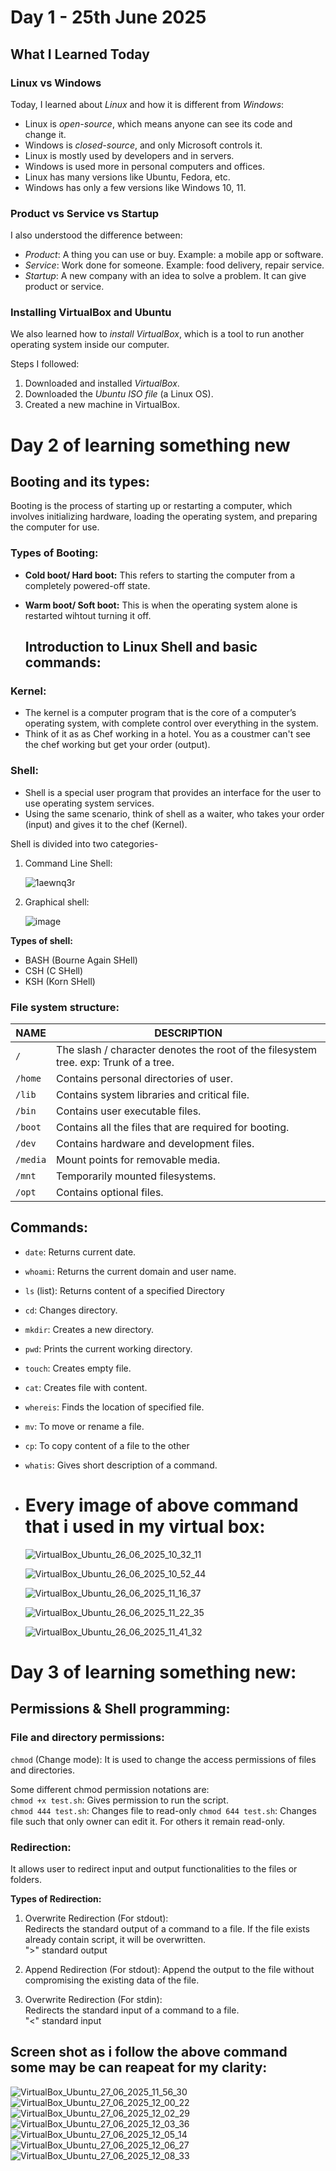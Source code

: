 
# Day 1 - 25th June 2025

##  What I Learned Today

###  Linux vs Windows

Today, I learned about *Linux* and how it is different from *Windows*:

- Linux is *open-source*, which means anyone can see its code and change it.
- Windows is *closed-source*, and only Microsoft controls it.
- Linux is mostly used by developers and in servers.
- Windows is used more in personal computers and offices.
- Linux has many versions like Ubuntu, Fedora, etc.
- Windows has only a few versions like Windows 10, 11.

###  Product vs Service vs Startup

I also understood the difference between:

- *Product*: A thing you can use or buy. Example: a mobile app or software.
- *Service*: Work done for someone. Example: food delivery, repair service.
- *Startup*: A new company with an idea to solve a problem. It can give product or service.

###  Installing VirtualBox and Ubuntu

We also learned how to *install VirtualBox*, which is a tool to run another operating system inside our computer.

Steps I followed:

1. Downloaded and installed *VirtualBox*.
2. Downloaded the *Ubuntu ISO file* (a Linux OS).
3. Created a new machine in VirtualBox.

# Day 2 of learning something new

## Booting and its types:
Booting is the process of starting up or restarting a computer, which involves initializing hardware, loading the operating system, and preparing the computer for use.
### Types of Booting:
- **Cold boot/ Hard boot:**
  This refers to starting the computer from a completely powered-off state.
- **Warm boot/ Soft boot:**
  This is when the operating system alone is restarted wihtout turning it off.

  ## Introduction to Linux Shell and basic commands:
### Kernel:
- The kernel is a computer program that is the core of a computer’s operating system, with complete control over everything in the system.
- Think of it as as Chef working in a hotel. You as a coustmer can't see the chef working but get your order (output).

### Shell:
- Shell is a special user program that provides an interface for the user to use operating system services.
- Using the same scenario, think of shell as a waiter, who takes your order (input) and gives it to the chef (Kernel).

Shell is divided into two categories-
1. Command Line Shell:
   
   ![1aewnq3r](https://github.com/user-attachments/assets/305cc43b-7804-47e1-ac08-7d82b372af07)


2. Graphical shell:

   ![image](https://github.com/user-attachments/assets/062b091d-d61d-466b-b6be-37b9057685d0)


   

**Types of shell:**
- BASH (Bourne Again SHell)
- CSH (C SHell)
- KSH (Korn SHell)

 ### File system structure:
| NAME | DESCRIPTION                                                                   |
| --------- | ----------------------------------------------------------------------------- |
| `/`       | The slash / character denotes the root of the filesystem tree. exp: Trunk of a tree.|
| `/home`   | Contains personal directories of user. |
| `/lib`    | Contains system libraries and critical file.|
| `/bin`    | Contains user executable files.|
| `/boot`   | Contains all the files that are required for booting.|
| `/dev`    | Contains hardware and development files.|
| `/media`  | Mount points for removable media.|
| `/mnt`    | Temporarily mounted filesystems.|
| `/opt`    | Contains optional files. |

## Commands:
- `date`: Returns current date.
- `whoami`: Returns the current domain and user name.
- `ls` (list): Returns content of a specified Directory
- `cd`: Changes directory.
- `mkdir`: Creates a new directory.
- `pwd`: Prints the current working directory.
- `touch`: Creates empty file.
- `cat`: Creates file with content.
- `whereis`: Finds the location of specified file.
- `mv`: To move or rename a file.
- `cp`: To copy content of a file to the other
- `whatis`: Gives short description of a command.
- 
  # Every image of above command that i used in my virtual box:
  ![VirtualBox_Ubuntu_26_06_2025_10_32_11](https://github.com/user-attachments/assets/13602ddf-9a80-489e-b168-32e780f1a29f)

  ![VirtualBox_Ubuntu_26_06_2025_10_52_44](https://github.com/user-attachments/assets/844de76e-d717-43c9-8100-7ef5505cfa43)

  ![VirtualBox_Ubuntu_26_06_2025_11_16_37](https://github.com/user-attachments/assets/93d5c676-fd03-49c7-9c63-c0d078ba8601)

  ![VirtualBox_Ubuntu_26_06_2025_11_22_35](https://github.com/user-attachments/assets/22b58721-3634-43eb-9e63-c0190dbd0cf2)

  ![VirtualBox_Ubuntu_26_06_2025_11_41_32](https://github.com/user-attachments/assets/6aea5baf-6888-4672-996a-6ce7ac3e4ef0)

# Day 3 of learning something new:
## Permissions & Shell programming:
### File and directory permissions:
`chmod` (Change mode): It is used to change the access permissions of files and directories.

Some different chmod permission notations are:<br>
 `chmod +x test.sh`:  Gives permission to run the script.<br>
 `chmod 444 test.sh`: Changes file to read-only
 `chmod 644 test.sh`: Changes file such that only owner can edit it. For others it remain read-only.

### Redirection:
 It allows user to redirect input and output functionalities to the files or folders. 

**Types of Redirection:**
1. Overwrite Redirection (For stdout):<br>
Redirects the standard output of a command to a file. If the file exists already contain script, it will be overwritten.<br>
">" standard output<br>


2. Append Redirection (For stdout): 
Append the output to the file without compromising the existing data of the file.

3. Overwrite Redirection (For stdin):<br> 
Redirects the standard input of a command to a file.<br>
"<" standard input

## Screen shot as i follow the above command some may be can reapeat for my clarity:

![VirtualBox_Ubuntu_27_06_2025_11_56_30](https://github.com/user-attachments/assets/7ae463fa-c180-4dfa-b47d-568fecb1b8d4)
![VirtualBox_Ubuntu_27_06_2025_12_00_22](https://github.com/user-attachments/assets/0f05cb69-600e-402a-909f-20f44ce233cf)
![VirtualBox_Ubuntu_27_06_2025_12_02_29](https://github.com/user-attachments/assets/f7dabbcc-8480-4397-ac6f-49ef42fa9127)
![VirtualBox_Ubuntu_27_06_2025_12_03_36](https://github.com/user-attachments/assets/54870b60-91cb-4733-8134-4b07af78cb99)
![VirtualBox_Ubuntu_27_06_2025_12_05_14](https://github.com/user-attachments/assets/4ae60a1e-87c7-4a99-9f93-b65331784b32)
![VirtualBox_Ubuntu_27_06_2025_12_06_27](https://github.com/user-attachments/assets/e4f7de29-d1a1-45ac-b25c-dab1d0ef3670)
![VirtualBox_Ubuntu_27_06_2025_12_08_33](https://github.com/user-attachments/assets/aa496a2d-e381-45a2-ade9-ac274a03562e)








  
  

